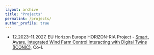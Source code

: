 ```yaml
---
layout: archive
title: "Projects"
permalink: /projects/
author_profile: true
---
```


- 12.2023–11.2027, EU Horizon Europe HORIZON-RIA Project - [Smart, Aware, Integrated Wind Farm Control Interacting with Digital Twins (ICONIC)](https://www.iconicwind.org), Co-I. 

